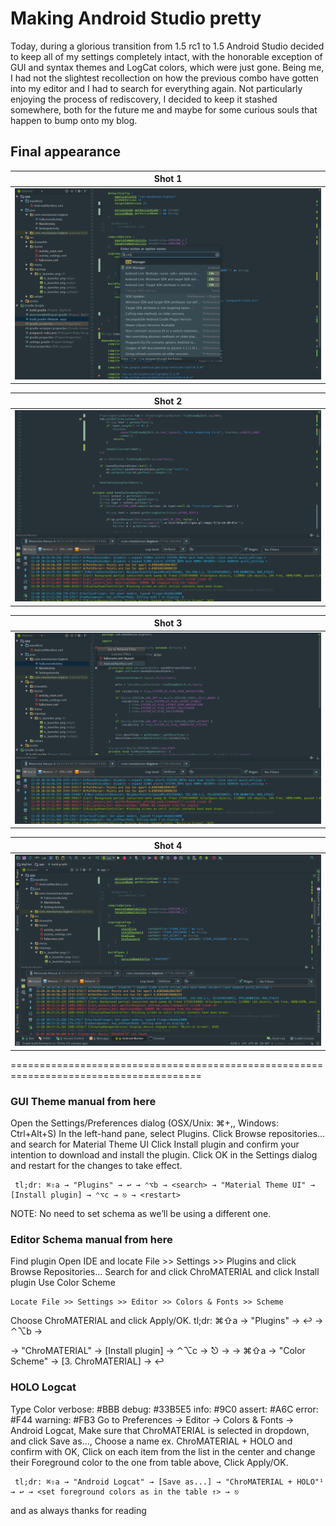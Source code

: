 # Making Android Studio pretty
Today, during a glorious transition from 1.5 rc1 to 1.5 Android Studio decided to keep all of my settings completely intact, with the honorable exception of GUI and syntax themes and LogCat colors, which were just gone. Being me, I had not the slightest recollection on how the previous combo have gotten into my editor and I had to search for everything again. Not particularly enjoying the process of rediscovery, I decided to keep it stashed somewhere, both for the future me and maybe for some curious souls that happen to bump onto my blog.


## Final appearance

| Shot 1    |
| :-------------: |
| ![Shot](./screen%20shots/prettyAS-1.png) |

| Shot  2   |
| :-------------: |
| ![Main](./screen%20shots/prettyAS-2.png) |

| Shot   3  |
| :-------------: |
| ![Shot](./screen%20shots/prettyAS-3.png) |

| Shot   4  |
| :-------------: |
| ![Shot](./screen%20shots/prettyAS-4.png) |

=======================================================================================
### GUI Theme manual from here
Open the Settings/Preferences dialog (OSX/Unix: ⌘+,, Windows: Ctrl+Alt+S)
In the left-hand pane, select Plugins.
Click Browse repositories… and search for Material Theme UI
Click Install plugin and confirm your intention to download and install the plugin.
Click OK in the Settings dialog and restart for the changes to take effect.
``` explain
 tl;dr: ⌘⇧a → "Plugins" → ↩ → ⌃⌥b → <search> → "Material Theme UI" → [Install plugin] → ⌃⌥c → ⎋ → <restart>
```

NOTE: No need to set schema as we’ll be using a different one.

### Editor Schema manual from here
Find plugin
Open IDE and locate File >> Settings >> Plugins and click Browse Repositories…
Search for and click ChroMATERIAL and click Install plugin
Use Color Scheme
```
Locate File >> Settings >> Editor >> Colors & Fonts >> Scheme
```
Choose ChroMATERIAL and click Apply/OK.
 tl;dr: ⌘⇧a → "Plugins" → ↩ → ⌃⌥b → <search> → "ChroMATERIAL" → [Install plugin] → ⌃⌥c → ⎋ → <restart> → ⌘⇧a → "Color Scheme" → [3. ChroMATERIAL] → ↩

### HOLO Logcat
Type	Color
verbose:	#BBB
debug:	#33B5E5
info:	#9C0
assert:	#A6C
error:	#F44
warning:	#FB3
Go to Preferences → Editor → Colors & Fonts → Android Logcat,
Make sure that ChroMATERIAL is selected in dropdown, and click Save as…,
Choose a name ex. ChroMATERIAL + HOLO and confirm with OK,
Click on each item from the list in the center and change their Foreground color to the one from table above,
Click Apply/OK.
```
 tl;dr: ⌘⇧a → "Android Logcat" → [Save as...] → "ChroMATERIAL + HOLO"¹ → ↩ → <set foreground colors as in the table ↑> → ⎋
```


and as always thanks for reading
